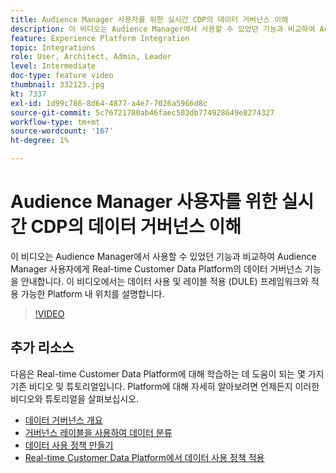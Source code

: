 ```yaml
---
title: Audience Manager 사용자를 위한 실시간 CDP의 데이터 거버넌스 이해
description: 이 비디오는 Audience Manager에서 사용할 수 있었던 기능과 비교하여 Audience Manager 사용자에게 Real-time Customer Data Platform의 데이터 거버넌스 기능을 안내합니다. 이 비디오에서는 데이터 사용 및 레이블 적용 (DULE) 프레임워크와 적용 가능한 Platform 내 위치를 설명합니다.
feature: Experience Platform Integration
topic: Integrations
role: User, Architect, Admin, Leader
level: Intermediate
doc-type: feature video
thumbnail: 332123.jpg
kt: 7337
exl-id: 1d99c786-8d64-4877-a4e7-7026a5966d8c
source-git-commit: 5c76721780ab46faec503db774928649e8274327
workflow-type: tm+mt
source-wordcount: '167'
ht-degree: 1%

---
```


# Audience Manager 사용자를 위한 실시간 CDP의 데이터 거버넌스 이해

이 비디오는 Audience Manager에서 사용할 수 있었던 기능과 비교하여 Audience Manager 사용자에게 Real-time Customer Data Platform의 데이터 거버넌스 기능을 안내합니다. 이 비디오에서는 데이터 사용 및 레이블 적용 (DULE) 프레임워크와 적용 가능한 Platform 내 위치를 설명합니다.

>[!VIDEO](https://video.tv.adobe.com/v/332123/?quality=12&learn=on)

## 추가 리소스

다음은 Real-time Customer Data Platform에 대해 학습하는 데 도움이 되는 몇 가지 기존 비디오 및 튜토리얼입니다. Platform에 대해 자세히 알아보려면 언제든지 이러한 비디오와 튜토리얼을 살펴보십시오.

* [데이터 거버넌스 개요](https://experienceleague.adobe.com/docs/platform-learn/tutorials/data-governance/understanding-data-governance.html?lang=en#data-governance)
* [거버넌스 레이블을 사용하여 데이터 분류](https://experienceleague.adobe.com/docs/platform-learn/tutorials/data-governance/classify-data-using-governance-labels.html?lang=en#data-governance)
* [데이터 사용 정책 만들기](https://experienceleague.adobe.com/docs/platform-learn/tutorials/data-governance/create-data-usage-policies.html?lang=en#data-governance)
* [Real-time Customer Data Platform에서 데이터 사용 정책 적용](https://experienceleague.adobe.com/docs/platform-learn/tutorials/data-governance/enforce-data-usage-policies-in-real-time-cdp.html?lang=en#data-governance)
